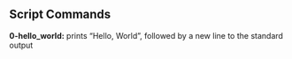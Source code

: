 ## Script Commands

**0-hello_world:** prints “Hello, World”, followed by a new line to the standard output


